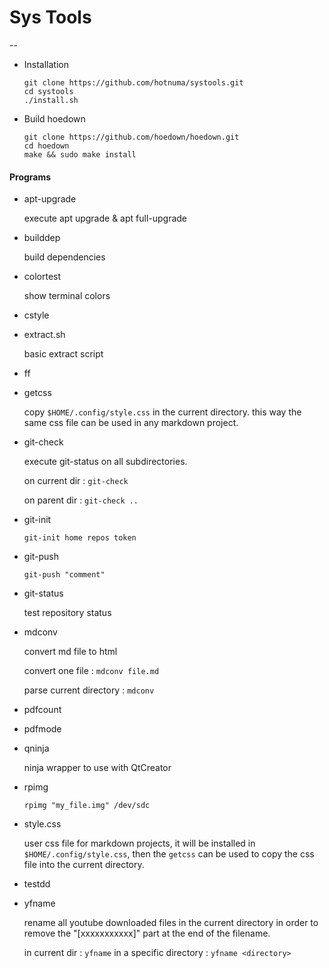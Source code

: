 # Sys Tools

--

* Installation
	
    ```
    git clone https://github.com/hotnuma/systools.git
    cd systools
    ./install.sh
    ```

* Build hoedown
    
    ```
    git clone https://github.com/hoedown/hoedown.git
    cd hoedown
    make && sudo make install
    ```


#### Programs

* apt-upgrade

    execute apt upgrade & apt full-upgrade

* builddep

    build dependencies

* colortest

    show terminal colors

* cstyle

* extract.sh

    basic extract script

* ff

* getcss
    
    copy `$HOME/.config/style.css` in the current directory.
    this way the same css file can be used in any markdown project.

* git-check

    execute git-status on all subdirectories.
    
    on current dir : `git-check`
    
    on parent dir : `git-check ..`
    
* git-init

    `git-init home repos token`
    
* git-push

    `git-push "comment"`
    
* git-status

    test repository status

* mdconv

    convert md file to html
    
    convert one file : `mdconv file.md`
    
    parse current directory : `mdconv`

* pdfcount

* pdfmode

* qninja
    
    ninja wrapper to use with QtCreator

* rpimg

    `rpimg "my_file.img" /dev/sdc`

* style.css
    
    user css file for markdown projects,
    it will be installed in `$HOME/.config/style.css`,
    then the `getcss` can be used to copy the css file
    into the current directory.

* testdd

* yfname
    
    rename all youtube downloaded files in the current directory
    in order to remove the "[xxxxxxxxxxx]" part at the end of the
    filename.
    
    in current dir : `yfname`
    in a specific directory : `yfname <directory>`


